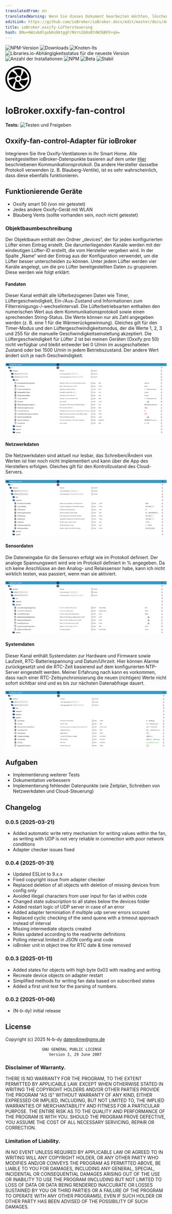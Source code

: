 ```yaml
---
translatedFrom: en
translatedWarning: Wenn Sie dieses Dokument bearbeiten möchten, löschen Sie bitte das Feld "translationsFrom". Andernfalls wird dieses Dokument automatisch erneut übersetzt
editLink: https://github.com/ioBroker/ioBroker.docs/edit/master/docs/de/adapterref/iobroker.oxxify-fan-control/README.md
title: ioBroker.oxxify-Lüftersteuerung
hash: DNu+6Wzxb0lqxbKo9ktggF/NVrn1b0oB7dW3GBFE+qk=
---
```

![NPM-Version](https://img.shields.io/npm/v/iobroker.oxxify-fan-control.svg)
![Downloads](https://img.shields.io/npm/dm/iobroker.oxxify-fan-control.svg)
![Knoten-lts](https://img.shields.io/node/v-lts/iobroker.oxxify-fan-control)
![Libraries.io-Abhängigkeitsstatus für die neueste Version](https://img.shields.io/librariesio/release/npm/iobroker.oxxify-fan-control?label=npm%20dependencies)
![Anzahl der Installationen](https://iobroker.live/badges/oxxify-fan-control-installed.svg)
![NPM](https://nodei.co/npm/iobroker.oxxify-fan-control.png?downloads=true)
![Beta](https://img.shields.io/npm/v/iobroker.oxxify-fan-control.svg?color=red&label=beta)
![Stabil](http://iobroker.live/badges/oxxify-fan-control-stable.svg)

<img src="admin/oxxify-fan-control.png" width="80">

# IoBroker.oxxify-fan-control
**Tests:** ![Testen und Freigeben](https://github.com/N-b-dy/ioBroker.oxxify-fan-control/workflows/Test%20and%20Release/badge.svg)

## Oxxify-fan-control-Adapter für ioBroker
Integrieren Sie Ihre Oxxify-Ventilatoren in Ihr Smart Home. Alle bereitgestellten ioBroker-Datenpunkte basieren auf dem unter [Hier](./doc/BDA_Anschluss_SmartHome_RV_V2.pdf) beschriebenen Kommunikationsprotokoll. Da andere Hersteller dasselbe Protokoll verwenden (z. B. Blauberg-Ventile), ist es sehr wahrscheinlich, dass diese ebenfalls funktionieren.

## Funktionierende Geräte
- Oxxify smart 50 (von mir getestet)
- Jedes andere Oxxify-Gerät mit WLAN
- Blauberg Vents (sollte vorhanden sein, noch nicht getestet)

### Objektbaumbeschreibung
Der Objektbaum enthält den Ordner „devices“, der für jeden konfigurierten Lüfter einen Eintrag erstellt. Die darunterliegenden Kanäle werden mit der eindeutigen Lüfter-ID erstellt, die vom Hersteller vergeben wird. In der Spalte „Name“ wird der Eintrag aus der Konfiguration verwendet, um die Lüfter besser unterscheiden zu können. Unter jedem Lüfter werden vier Kanäle angelegt, um die pro Lüfter bereitgestellten Daten zu gruppieren. Diese werden wie folgt erklärt:

#### Fandaten
Dieser Kanal enthält alle lüfterbezogenen Daten wie Timer, Lüftergeschwindigkeit, Ein-/Aus-Zustand und Informationen zum Filterreinigungs-/-wechselintervall. Die Lüfterbetriebsarten enthalten den numerischen Wert aus dem Kommunikationsprotokoll sowie einen sprechenden String-Status. Die Werte können nur als Zahl angegeben werden (z. B. eine 1 für die Wärmerückgewinnung). Gleiches gilt für den Timer-Modus und den Lüftergeschwindigkeitsmodus, der die Werte 1, 2, 3 und 255 für die manuelle Geschwindigkeitseinstellung akzeptiert. Die Lüftergeschwindigkeit für Lüfter 2 ist bei meinen Geräten (Oxxify pro 50) nicht verfügbar und bleibt entweder bei 0 U/min im ausgeschalteten Zustand oder bei 1500 U/min in jedem Betriebszustand. Der andere Wert ändert sich je nach Geschwindigkeit.

![Bild](../../../en/adapterref/iobroker.oxxify-fan-control/doc/screenshots/fan-data.png)

#### Netzwerkdaten
Die Netzwerkdaten sind aktuell nur lesbar, das Schreiben/Ändern von Werten ist hier noch nicht implementiert und kann über die App des Herstellers erfolgen. Gleiches gilt für den Kontrollzustand des Cloud-Servers.

![Bild](../../../en/adapterref/iobroker.oxxify-fan-control/doc/screenshots/network-data.png)

#### Sensordaten
Die Dateneingabe für die Sensoren erfolgt wie im Protokoll definiert. Der analoge Spannungswert wird wie im Protokoll definiert in % angegeben. Da ich keine Anschlüsse an den Analog- und Relaissensor habe, kann ich nicht wirklich testen, was passiert, wenn man sie aktiviert.

![Bild](../../../en/adapterref/iobroker.oxxify-fan-control/doc/screenshots/sensors-data.png)

#### Systemdaten
Dieser Kanal enthält Systemdaten zur Hardware und Firmware sowie Laufzeit, RTC-Batteriespannung und Datum/Uhrzeit. Hier können Alarme zurückgesetzt und die RTC-Zeit basierend auf dem konfigurierten NTP-Server eingestellt werden. Meiner Erfahrung nach kann es vorkommen, dass nach einer RTC-Zeitsynchronisierung die neuen (richtigen) Werte nicht sofort sichtbar sind und es bis zur nächsten Datenabfrage dauert.

![Bild](../../../en/adapterref/iobroker.oxxify-fan-control/doc/screenshots/system-data.png)

## Aufgaben
- Implementierung weiterer Tests
- Dokumentation verbessern
- Implementierung fehlender Datenpunkte (wie Zeitplan, Schreiben von Netzwerkdaten und Cloud-Steuerung)

<!-- Platzhalter für die nächste Version (am Anfang der Zeile):

### **IN ARBEIT** -->

## Changelog

### 0.0.5 (2025-03-21)

- Added automatic write retry mechanism for writing values within the fan, as writing with UDP is not very reliable in connection with poor network conditions
- Adapter checker issues fixed

### 0.0.4 (2025-01-31)

- Updated ESLint to 9.x.x
- Fixed copyright issue from adapter checker
- Replaced deletion of all objects with deletion of missing devices from config only
- Avoided illegal characters from user input for fan id within code
- Changed state subscription to all states below the devices folder
- Added restart logic of UDP server in case of an error
- Added adapter terminiation if multiple udp server errors occured
- Replaced cyclic checking of the send quene with a timeout approach instead of interval
- Missing intermediate objects created
- Roles updated according to the read/write definitions
- Polling interval limited in JSON config and code
- ioBroker unit in object tree for RTC date & time removed

### 0.0.3 (2025-01-11)

- Added states for objects with high byte 0x03 with reading and writing
- Recreate device objects on adapter restart
- Simplified methods for writing fan data based on subscribed states
- Added a first unit test for the parsing of numbers.

### 0.0.2 (2025-01-06)

- (N-b-dy) initial release

## License

Copyright (c) 2025 N-b-dy <daten4me@gmx.de>

                    GNU GENERAL PUBLIC LICENSE
                       Version 3, 29 June 2007

### Disclaimer of Warranty.

THERE IS NO WARRANTY FOR THE PROGRAM, TO THE EXTENT PERMITTED BY
APPLICABLE LAW. EXCEPT WHEN OTHERWISE STATED IN WRITING THE COPYRIGHT
HOLDERS AND/OR OTHER PARTIES PROVIDE THE PROGRAM "AS IS" WITHOUT WARRANTY
OF ANY KIND, EITHER EXPRESSED OR IMPLIED, INCLUDING, BUT NOT LIMITED TO,
THE IMPLIED WARRANTIES OF MERCHANTABILITY AND FITNESS FOR A PARTICULAR
PURPOSE. THE ENTIRE RISK AS TO THE QUALITY AND PERFORMANCE OF THE PROGRAM
IS WITH YOU. SHOULD THE PROGRAM PROVE DEFECTIVE, YOU ASSUME THE COST OF
ALL NECESSARY SERVICING, REPAIR OR CORRECTION.

### Limitation of Liability.

IN NO EVENT UNLESS REQUIRED BY APPLICABLE LAW OR AGREED TO IN WRITING
WILL ANY COPYRIGHT HOLDER, OR ANY OTHER PARTY WHO MODIFIES AND/OR CONVEYS
THE PROGRAM AS PERMITTED ABOVE, BE LIABLE TO YOU FOR DAMAGES, INCLUDING ANY
GENERAL, SPECIAL, INCIDENTAL OR CONSEQUENTIAL DAMAGES ARISING OUT OF THE
USE OR INABILITY TO USE THE PROGRAM (INCLUDING BUT NOT LIMITED TO LOSS OF
DATA OR DATA BEING RENDERED INACCURATE OR LOSSES SUSTAINED BY YOU OR THIRD
PARTIES OR A FAILURE OF THE PROGRAM TO OPERATE WITH ANY OTHER PROGRAMS),
EVEN IF SUCH HOLDER OR OTHER PARTY HAS BEEN ADVISED OF THE POSSIBILITY OF
SUCH DAMAGES.